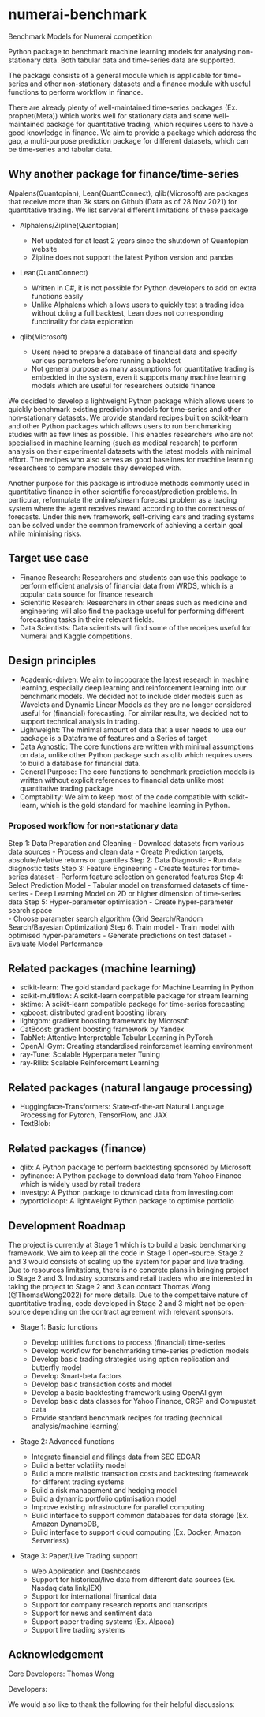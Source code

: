 # numerai-benchmark

Benchmark Models for Numerai competition 

Python package to benchmark machine learning models for analysing non-stationary data. Both tabular data and time-series data are supported. 

The package consists of a general module which is applicable for time-series and other non-stationary datasets and a finance module with useful functions to perform workflow in finance. 

There are already plenty of well-maintained time-series packages (Ex. prophet(Meta)) which works well for stationary data and some well-maintained package for quantitative trading, which requires users to have a good knowledge in finance. We aim to provide a package which address the gap, a multi-purpose prediction package for different datasets, which can be time-series and tabular data. 


## Why another package for finance/time-series

Alpalens(Quantopian), Lean(QuantConnect), qlib(Microsoft) are packages that receive more than 3k stars on Github (Data as of 28 Nov 2021) for quantitative trading. We list serveral different limitations of these package 

- Alphalens/Zipline(Quantopian)
    - Not updated for at least 2 years since the shutdown of Quantopian website
    - Zipline does not support the latest Python version and pandas 
    
- Lean(QuantConnect)
    - Written in C#, it is not possible for Python developers to add on extra functions easily
    - Unlike Alphalens which allows users to quickly test a trading idea without doing a full backtest, Lean does not corresponding functinality for data exploration

- qlib(Microsoft)
   - Users need to prepare a database of financial data and specify various parameters before running a backtest
   - Not general purpose as many assumptions for quantitative trading is embedded in the system, even it supports many machine learning models which are useful for researchers outside finance


We decided to develop a lightweight Python package which allows users to quickly benchmark existing prediction models for time-series and other non-stationary datasets. We provide standard recipes built on scikit-learn and other Python packages which allows users to run benchmarking studies with as few lines as possible. This enables researchers who are not specialised in machine learning (such as medical research) to perform analysis on their experimental datasets with the latest models with minimal effort. The recipes who also serves as good baselines for machine learning researchers to compare models they developed with. 

Another purpose for this package is introduce methods commonly used in quantitative finance in other scientific forecast/prediction problems. In particular, reformulate the online/stream forecast problem as a trading system where the agent receives reward according to the correctness of forecasts. Under this new framework, self-driving cars and trading systems can be solved under the common framework of achieving a certain goal while minimising risks. 




## Target use case

- Finance Research: Researchers and students can use this package to perform efficient analysis of financial data from WRDS, which is a popular data source for finance research
- Scientific Research: Researchers in other areas such as medicine and engineering will also find the package useful for performing different forecasting tasks in theire relevant fields. 
- Data Scientists: Data scientists will find some of the receipes useful for Numerai and Kaggle competitions. 



## Design principles 


- Academic-driven: We aim to incoporate the latest research in machine learning, especially deep learning and reinforcement learning into our benchmark models. We decided not to include older models such as Wavelets and Dynamic Linear Models as they are no longer considered useful for (financial) forecasting. For similar results, we decided not to support technical analysis in trading. 
- Lightweight: The minimal amount of data that a user needs to use our package is a Dataframe of features and a Series of target   
- Data Agnostic: The core functions are written with minimal assumptions on data, unlike other Python package such as qlib which requires users to build a database for financial data. 
- General Purpose: The core functions to benchmark prediction models is written without explicit references to financial data unlike most quantitative trading package
- Comptability: We aim to keep most of the code compatible with scikit-learn, which is the gold standard for machine learning in Python. 




### Proposed workflow for non-stationary data 

Step 1: Data Preparation and Cleaning
    - Download datasets from various data sources
    - Process and clean data 
    - Create Prediction targets, absolute/relative returns or quantiles 
Step 2: Data Diagnostic
    - Run data diagnostic tests
Step 3: Feature Engineering
    - Create features for time-series dataset
    - Perform feature selection on generated features
Step 4: Select Prediction Model
    - Tabular model on transformed datasets of time-series
    - Deep Learning Model on 2D or higher dimension of time-series data 
Step 5: Hyper-parameter optimisation
    - Create hyper-parameter search space  
    - Choose parameter search algorithm (Grid Search/Random Search/Bayesian Optimization) 
Step 6: Train model 
    - Train model with optimised hyper-parameters
    - Generate predictions on test dataset
    - Evaluate Model Performance 




## Related packages (machine learning)

- scikit-learn: The gold standard package for Machine Learning in Python
- scikit-multiflow: A scikit-learn compatible package for stream learning
- sktime: A scikit-learn compatible package for time-series forecasting
- xgboost: distributed gradient boosting library 
- lightgbm: gradient boosting framework by Microsoft
- CatBoost: gradient boosting framework by Yandex
- TabNet: Attentive Interpretable Tabular Learning in PyTorch
- OpenAI-Gym: Creating standardised reinforcemet learning environment
- ray-Tune: Scalable Hyperparameter Tuning
- ray-Rllib: Scalable Reinforcement Learning


## Related packages (natural langauge processing)
- Huggingface-Transformers: State-of-the-art Natural Language Processing for Pytorch, TensorFlow, and JAX
- TextBlob: 




## Related packages (finance)
- qlib: A Python package to perform backtesting sponsored by Microsoft
- pyfinance: A Python package to download data from Yahoo Finance which is widely used by retail traders
- investpy: A Python package to download data from investing.com
- pyportfolioopt: A lightweight Python package to optimise portfolio 




## Development Roadmap 

The project is currently at Stage 1 which is to build a basic benchmarking framework. We aim to keep all the code in Stage 1 open-source. Stage 2 and 3 would consists of scaling up the system for paper and live trading. Due to resources limitations, there is no concrete plans in bringing project to Stage 2 and 3. Industry sponsors and retail traders who are interested in taking the project to Stage 2 and 3 can contact Thomas Wong (@ThomasWong2022) for more details.  Due to the competitaive nature of quantitative trading, code developed in Stage 2 and 3 might not be open-source depending on the contract agreement with relevant sponsors. 



- Stage 1: Basic functions  
    - Develop utilities functions to process (financial) time-series
    - Develop workflow for benchmarking time-series prediction models
    - Develop basic trading strategies using option replication and butterfly model
    - Develop Smart-beta factors 
    - Develop basic transaction costs and model 
    - Develop a basic backtesting framework using OpenAI gym
    - Develop basic data classes for Yahoo Finance, CRSP and Compustat data
    - Provide standard benchmark recipes for trading (technical analysis/machine learning)
    

- Stage 2: Advanced functions 
    - Integrate financial and filings data from SEC EDGAR
    - Build a better volatility model
    - Build a more realistic transaction costs and backtesting framework for different trading systems 
    - Build a risk management and hedging model 
    - Build a dynamic portfolio optimisation model
    - Improve existing infrastructure for parallel computing 
    - Build interface to support common databases for data storage (Ex. Amazon DynamoDB, 
    - Build interface to support cloud computing (Ex. Docker, Amazon Serverless)
    
    
- Stage 3: Paper/Live Trading support
    - Web Application and Dashboards 
    - Support for historical/live data from different data sources (Ex. Nasdaq data link/IEX)
    - Support for international finanical data
    - Support for company research reports and transcripts 
    - Support for news and sentiment data 
    - Support paper trading systems (Ex. Alpaca)
    - Support live trading systems 



## Acknowledgement 

Core Developers: Thomas Wong

Developers:

We would also like to thank the following for their helpful discussions:

